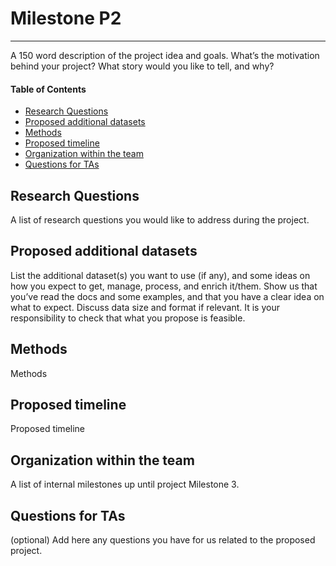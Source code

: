 # Milestone P2
***

A 150 word description of the project idea and goals. What’s the motivation behind your project?
What story would you like to tell, and why?

#### Table of Contents
- [Research Questions](#research-questions)  
- [Proposed additional datasets](#proposed-additional-datasets)
- [Methods](#methods)
- [Proposed timeline](#proposed-timeline)
- [Organization within the team](#organization-within-the-team)
- [Questions for TAs](#questions-for-tas)

## Research Questions
A list of research questions you would like to address during the project.

## Proposed additional datasets
List the additional dataset(s) you want to use (if any), and some ideas on how you expect to get,
manage, process, and enrich it/them. Show us that you’ve read the docs and some examples, and that
you have a clear idea on what to expect. Discuss data size and format if relevant. It is your
responsibility to check that what you propose is feasible.

## Methods
Methods

## Proposed timeline
Proposed timeline

## Organization within the team
A list of internal milestones up until project Milestone 3.

## Questions for TAs
(optional) Add here any questions you have for us related to the proposed project.
